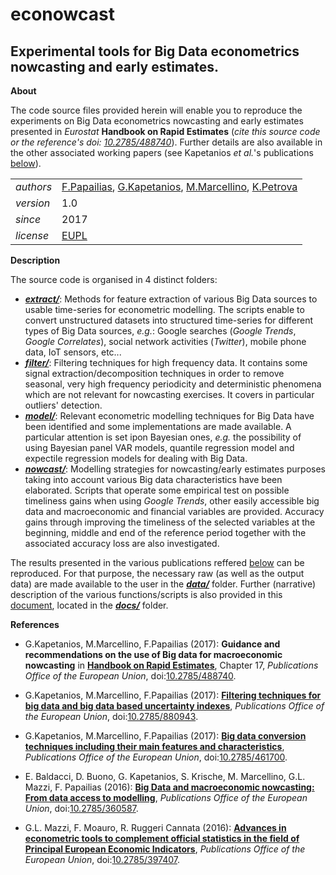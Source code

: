 econowcast
==========

Experimental tools for Big Data econometrics nowcasting and early estimates.
---

**About**

The code source files provided herein will enable you to reproduce the experiments 
on Big Data econometrics nowcasting and early estimates presented in _Eurostat_ **Handbook on Rapid Estimates**
(_cite this source code or the reference's doi: [10.2785/488740](http://dx.doi.org/10.2785/488740)_).
Further details are also available in the other associated working papers (see 
Kapetanios _et al._'s publications [below](#References)).

<table align="center">
    <tr> <td align="left"><i>authors</i></td> <td align="left"> <a href="mailto:fotis.papailias@quantf.com">F.Papailias</a>, 
	<a href="mailto:kapetaniosgeorge@gmail.com">G.Kapetanios</a>, <a href="mailto:massimiliano.marcellino@unibocconi.it">M.Marcellino</a>, 
	<a href="mailto:katerina.petrova@st-andrews.ac.uk">K.Petrova</a></td> </tr> 
    <tr> <td align="left"><i>version</i></td> <td align="left">1.0</td> </tr> 
    <tr> <td align="left"><i>since</i></td> <td align="left">2017</td> </tr> 
    <tr> <td align="left"><i>license</i></td> <td align="left"><a href="https://joinup.ec.europa.eu/sites/default/files/eupl1.1.-licence-en_0.pdfEUPL">EUPL</a></td> </tr> 
</table>

**Description**

The source code is organised in 4 distinct folders:
* [**_extract/_**](extract): Methods for feature extraction of various Big Data sources to usable time-series for econometric modelling. The scripts enable to convert unstructured datasets into structured time-series for different types of Big Data sources, _e.g._: Google searches (_Google Trends_, _Google Correlates_), social network activities (_Twitter_), mobile phone data, IoT sensors, etc...
* [**_filter/_**](filter): Filtering techniques for high frequency data. It contains some signal extraction/decomposition techniques in order to remove seasonal, very high frequency periodicity and deterministic phenomena which are not relevant for nowcasting exercises. It covers in particular outliers' detection.
* [**_model/_**](model): Relevant econometric modelling techniques for Big Data have been identified and some implementations are made available. A particular attention is set ipon Bayesian ones, _e.g._ the possibility of  using Bayesian panel VAR models, quantile regression model and expectile regression models for dealing with Big Data.
* [**_nowcast/_**](nowcast): Modelling strategies for nowcasting/early estimates purposes taking into account various Big data characteristics have been elaborated. Scripts that operate some empirical test on possible timeliness gains when using _Google Trends_, other easily accessible big data and macroeconomic and financial variables are provided. Accuracy gains through improving the timeliness of the selected variables at the beginning, middle and end of the reference period together with the associated accuracy loss are also investigated.

The results presented in the various publications reffered [below](#References) can be reproduced.
For that purpose, the necessary raw (as well as the output data) are made available to the user in the [**_data/_**](data) folder.
Further (narrative) description of the various functions/scripts is also provided in this [document](docs/econowcast-code_description.pdf), located in the [**_docs/_**](docs) folder.

**<a name="References"></a>References** 

* G.Kapetanios, M.Marcellino, F.Papailias (2017): 
**Guidance and recommendations on the use of Big data for macroeconomic nowcasting** in
[**Handbook on Rapid Estimates**](http://ec.europa.eu/eurostat/documents/3859598/8555708/KS-GQ-17-008-EN-N.pdf), Chapter 17,
_Publications Office of the European Union_, doi:[10.2785/488740](http://dx.doi.org/10.2785/488740). 

* G.Kapetanios, M.Marcellino, F.Papailias (2017): 
[**Filtering techniques for big data and big data based uncertainty indexes**](http://ec.europa.eu/eurostat/documents/3888793/8440791/KS-TC-17-007-EN-N.pdf),
_Publications Office of the European Union_, doi:[10.2785/880943](http://dx.doi.org/10.2785/880943).

* G.Kapetanios, M.Marcellino, F.Papailias (2017): 
[**Big data conversion techniques including their main features and characteristics**](http://ec.europa.eu/eurostat/documents/3888793/8123371/KS-TC-17-003-EN-N.pdf), 
_Publications Office of the European Union_, doi:[10.2785/461700](http://dx.doi.org/10.2785/461700).

* E. Baldacci, D. Buono, G. Kapetanios, S. Krische, M. Marcellino, G.L. Mazzi, F. Papailias (2016): 
[**Big Data and macroeconomic nowcasting: From data access to modelling**](http://ec.europa.eu/eurostat/documents/3888793/7753027/KS-TC-16-024-EN-N.pdf),
_Publications Office of the European Union_, doi:[10.2785/360587](http://dx.doi.org/10.2785/360587).

* G.L. Mazzi, F. Moauro, R. Ruggeri Cannata (2016): 
[**Advances in econometric tools to complement official statistics in the field of Principal European Economic Indicators**](http://ec.europa.eu/eurostat/documents/3888793/7579703/KS-TC-16-013-EN-N.pdf/21b94a6c-55ba-4d3a-af52-01617bbe4310),
_Publications Office of the European Union_, doi:[10.2785/397407](http://dx.doi.org/10.2785/397407).

